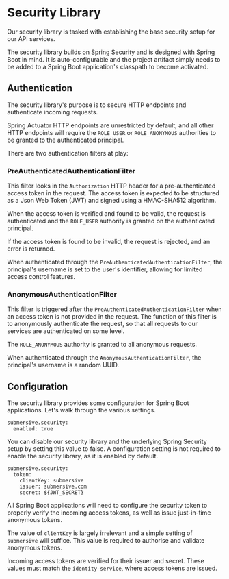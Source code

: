 # Security Library

Our security library is tasked with establishing the base security setup for our API services.

The security library builds on Spring Security and is designed with Spring Boot in mind. It is auto-configurable
and the project artifact simply needs to be added to a Spring Boot application's classpath to become activated.

## Authentication

The security library's purpose is to secure HTTP endpoints and authenticate incoming requests.

Spring Actuator HTTP endpoints are unrestricted by default, and all other HTTP endpoints will require the `ROLE_USER`
or `ROLE_ANONYMOUS` authorities to be granted to the authenticated principal.

There are two authentication filters at play:

### PreAuthenticatedAuthenticationFilter

This filter looks in the `Authorization` HTTP header for a pre-authenticated access token in the request.
The access token is expected to be structured as a Json Web Token (JWT) and signed using a HMAC-SHA512 algorithm.

When the access token is verified and found to be valid, the request is authenticated and the `ROLE_USER` authority is
granted on the authenticated principal.

If the access token is found to be invalid, the request is rejected, and an error is returned.

When authenticated through the `PreAuthenticatedAuthenticationFilter`, the principal's username is set to the
user's identifier, allowing for limited access control features.

### AnonymousAuthenticationFilter

This filter is triggered after the `PreAuthenticatedAuthenticationFilter` when an access token is not provided in the
request. The function of this filter is to anonymously authenticate the request, so that all requests to our services
are authenticated on some level.

The `ROLE_ANONYMOUS` authority is granted to all anonymous requests.

When authenticated through the `AnonymousAuthenticationFilter`, the principal's username is a random UUID.

## Configuration

The security library provides some configuration for Spring Boot applications.
Let's walk through the various settings.

    submersive.security:
      enabled: true

You can disable our security library and the underlying Spring Security setup by setting this value to false. A
configuration setting is not required to enable the security library, as it is enabled by default.

    submersive.security:
      token:
        clientKey: submersive
        issuer: submersive.com
        secret: ${JWT_SECRET}

All Spring Boot applications will need to configure the security token to properly verify the incoming access tokens,
as well as issue just-in-time anonymous tokens.

The value of `clientKey` is largely irrelevant and a simple setting of `submersive` will suffice. This value is required
to authorise and validate anonymous tokens.

Incoming access tokens are verified for their issuer and secret. These values must match the `identity-service`, where
access tokens are issued.
